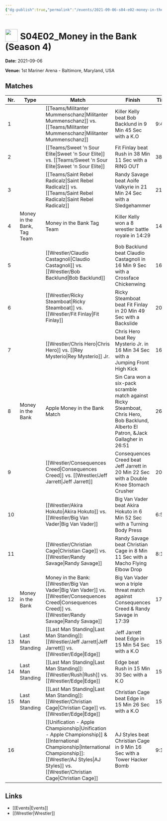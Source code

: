 ```yaml
---
{"dg-publish":true,"permalink":"/events/2021-09-06-s04-e02-money-in-the-bank-season-4/","title":"S04E02_Money in the Bank (Season 4)","noteIcon":"","created":"2025-09-01T21:42:46.501+02:00"}
---
```



# <img src="z_Images/ChokeSlam.png" width="40" style="vertical-align:bottom; margin-right:8px;">**S04E02_Money in the Bank (Season 4)**

**Date:** 2021-09-06

**Venue:** 1st Mariner Arena - Baltimore, Maryland, USA

## Matches

| Nr. | Type | Match | Finish | Time | Rating | Score |
|-----|------|-------|--------|------|--------|-------|
| 1 |  | [[Teams/Militanter Mummenschanz\|Militanter Mummenschanz]] vs. [[Teams/Militanter Mummenschanz\|Militanter Mummenschanz]] | Killer Kelly beat Bob Backlund in 9 Min 45 Sec with a K.O | 9:45 | ★★★ | 70 |
| 2 |  | [[Teams/Sweet 'n Sour Elite\|Sweet 'n Sour Elite]] vs. [[Teams/Sweet 'n Sour Elite\|Sweet 'n Sour Elite]] | Fit Finlay beat Rush in 38 Min 11 Sec with a RING OUT | 38:11 | ★★★★3/4 | 97 |
| 3 |  | [[Teams/Saint Rebel Radicalz\|Saint Rebel Radicalz]] vs. [[Teams/Saint Rebel Radicalz\|Saint Rebel Radicalz]] | Randy Savage beat Aoife Valkyrie in 21 Min 24 Sec with a Sledgehammer | 21:24 | ★★★★ | 85 |
| 4 | Money in the Bank, Tag Team | Money in the Bank Tag Team | Killer Kelly won a 8 wrestler battle royale in  14:29 | 14:29 | ★★★3/4 | 81 |
| 5 |  | [[Wrestler/Claudio Castagnoli\|Claudio Castagnoli]] vs. [[Wrestler/Bob Backlund\|Bob Backlund]] | Bob Backlund beat Claudio Castagnoli in 16 Min 9 Sec with a Crossface Chickenwing | 16:09 | ★★★3/4 | 83 |
| 6 |  | [[Wrestler/Ricky Steamboat\|Ricky Steamboat]] vs. [[Wrestler/Fit Finlay\|Fit Finlay]] | Ricky Steamboat beat Fit Finlay in 20 Min 49 Sec with a Backslide | 20:49 | ★★★★ | 85 |
| 7 |  | [[Wrestler/Chris Hero\|Chris Hero]] vs. [[Rey Mysterio\|Rey Mysterio]] Jr. | Chris Hero beat Rey Mysterio Jr. in 16 Min 34 Sec with a Jumping Front High Kick | 16:34 | ★★★★1/4 | 90 |
| 8 | Money in the Bank | Apple Money in the Bank Match | Sin Cara won a six-pack scramble match against Ricky Steamboat, Chris Hero, Bob Backlund, Alberto El Patron, &Jack Gallagher in  26:51 | 26:51 | ★★★★3/4 | 98 |
| 9 |  | [[Wrestler/Consequences Creed\|Consequences Creed]] vs. [[Wrestler/Jeff Jarrett\|Jeff Jarrett]] | Consequences Creed beat Jeff Jarrett in 20 Min 22 Sec with a Double Knee Stomach Crusher | 20:22 | ★★★★3/4 | 98 |
| 10 |  | [[Wrestler/Akira Hokuto\|Akira Hokuto]] vs. [[Wrestler/Big Van Vader\|Big Van Vader]] | Big Van Vader beat Akira Hokuto in 6 Min 52 Sec with a Turning Body Press | 6:52 | ★1/2 | 59 |
| 11 |  | [[Wrestler/Christian Cage\|Christian Cage]] vs. [[Wrestler/Randy Savage\|Randy Savage]] | Randy Savage beat Christian Cage in 8 Min 11 Sec with a Macho Flying Elbow Drop | 8:11 | ★★★ | 69 |
| 12 | Money in the Bank | Money in the Bank: [[Wrestler/Big Van Vader\|Big Van Vader]] vs. [[Wrestler/Consequences Creed\|Consequences Creed]] vs. [[Wrestler/Randy Savage\|Randy Savage]] | Big Van Vader won a triple threat match against Consequences Creed & Randy Savage in  17:39 | 17:39 | ★★★★1/4 | 88 |
| 13 | Last Man Standing | [[Last Man Standing\|Last Man Standing]]: [[Wrestler/Jeff Jarrett\|Jeff Jarrett]] vs. [[Wrestler/Edge\|Edge]] | Jeff Jarrett beat Edge in 15 Min 54 Sec with a K.O | 15:54 | ★★★★1/2 | 94 |
| 14 | Last Man Standing | [[Last Man Standing\|Last Man Standing]]: [[Wrestler/Rush\|Rush]] vs. [[Wrestler/Edge\|Edge]] | Edge beat Rush in 15 Min 30 Sec with a K.O | 15:30 | ★★★3/4 | 81 |
| 15 | Last Man Standing | [[Last Man Standing\|Last Man Standing]]: [[Wrestler/Christian Cage\|Christian Cage]] vs. [[Wrestler/Edge\|Edge]] | Christian Cage beat Edge in 15 Min 26 Sec with a K.O | 15:26 | ★★★★3/4 | 96 |
| 16 |  | [[Unification - Apple Championship\|Unification - Apple Championship]] & [[International Championship\|International Championship]]: [[Wrestler/AJ Styles\|AJ Styles]] vs. [[Wrestler/Christian Cage\|Christian Cage]] | AJ Styles beat Christian Cage in 9 Min 16 Sec with a Tower Hacker Bomb | 9:16 | ★★ | 60 |

## Links
- [[Events\|Events]]
- [[Wrestler\|Wrestler]]
